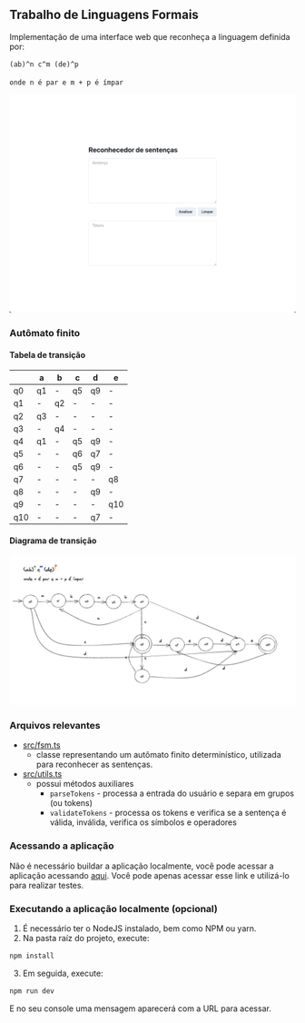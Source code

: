 ## Trabalho de Linguagens Formais

Implementação de uma interface web que reconheça a linguagem definida por:

```
(ab)^n c^m (de)^p

onde n é par e m + p é ímpar
```

![Alt text](/preview.png "Preview")

### Autômato finito

#### Tabela de transição

|     | a   | b   | c   | d   | e   |
| --- | --- | --- | --- | --- | --- |
| q0  | q1  | -   | q5  | q9  | -   |
| q1  | -   | q2  | -   | -   | -   |
| q2  | q3  | -   | -   | -   | -   |
| q3  | -   | q4  | -   | -   | -   |
| q4  | q1  | -   | q5  | q9  | -   |
| q5  | -   | -   | q6  | q7  | -   |
| q6  | -   | -   | q5  | q9  | -   |
| q7  | -   | -   | -   | -   | q8  |
| q8  | -   | -   | -   | q9  | -   |
| q9  | -   | -   | -   | -   | q10 |
| q10 | -   | -   | -   | q7  | -   |

#### Diagrama de transição

![Alt text](/fsm-full.png "Full FSM")

### Arquivos relevantes

- [src/fsm.ts](/src/fsm.ts)
  - classe representando um autômato finito determinístico, utilizada para reconhecer as sentenças.
- [src/utils.ts](/src/utils.ts)
  - possui métodos auxiliares
    - `parseTokens` - processa a entrada do usuário e separa em grupos (ou tokens)
    - `validateTokens` - processa os tokens e verifica se a sentença é válida, inválida, verifica os símbolos e operadores

### Acessando a aplicação

Não é necessário buildar a aplicação localmente, você pode acessar a aplicação acessando [aqui](https://formais.vercel.app).
Você pode apenas acessar esse link e utilizá-lo para realizar testes.

### Executando a aplicação localmente (opcional)

1. É necessário ter o NodeJS instalado, bem como NPM ou yarn.
2. Na pasta raíz do projeto, execute:

```bash
npm install
```

3. Em seguida, execute:

```bash
npm run dev
```

E no seu console uma mensagem aparecerá com a URL para acessar.
